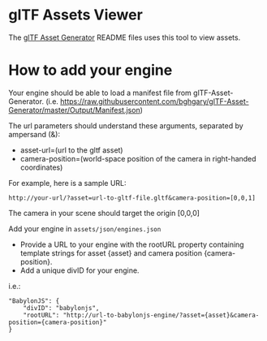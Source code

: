 # glTF Assets Viewer
The [glTF Asset Generator](https://github.com/bghgary/glTF-Asset-Generator) README files uses this tool to view assets.

# How to add your engine
Your engine should be able to load a manifest file from glTF-Asset-Generator. (i.e. https://raw.githubusercontent.com/bghgary/glTF-Asset-Generator/master/Output/Manifest.json)

The url parameters should understand these arguments, separated by ampersand (&):
- asset-url=(url to the gltf asset)
- camera-position=(world-space position of the camera in right-handed coordinates)

For example, here is a sample URL: 
```
http://your-url/?asset=url-to-gltf-file.gltf&camera-position=[0,0,1]
```
The camera in your scene should target the origin [0,0,0]

Add your engine in `assets/json/engines.json`
- Provide a URL to your engine with the rootURL property containing template strings for asset {asset} and camera position {camera-position}.
- Add a unique divID for your engine.

i.e.:
```
"BabylonJS": {
    "divID": "babylonjs",
    "rootURL": "http://url-to-babylonjs-engine/?asset={asset}&camera-position={camera-position}"
}
```



